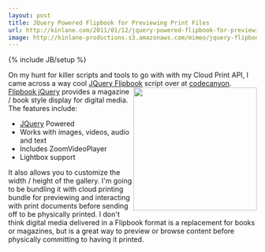 ```yaml
---
layout: post
title: JQuery Powered Flipbook for Previewing Print Files
url: http://kinlane.com/2011/01/12/jquery-powered-flipbook-for-previewing-print-files/
image: http://kinlane-productions.s3.amazonaws.com/mimeo/jquery-flipbook.png
---
```

{% include JB/setup %}
On my hunt for killer scripts and tools to go with with my Cloud Print API, I came across a way cool <a href="http://codecanyon.net/item/flipbook-jquery-powered-w-media-gallery/152110" target="_blank">JQuery Flipbook</a> script over at <a href="http://codecanyon.net/" target="_blank">codecanyon</a>. <img src="http://kinlane-productions.s3.amazonaws.com/mimeo/jquery-flipbook.png"  width="250" align="right" /> <a href="http://codecanyon.net/item/flipbook-jquery-powered-w-media-gallery/152110" target="_blank">Flipbook jQuery</a> provides a magazine / book style display for digital media. The features include:
<ul>
     <li>
          <a href="http://jquery.com/" target="_blank">JQuery</a> Powered
     </li>
     <li>Works with images, videos, audio and text
     </li>
     <li>Includes ZoomVideoPlayer
     </li>
     <li>Lightbox support
     </li>
</ul>It also allows you to customize the width / height of the gallery.
I'm going to be bundling it with cloud printing bundle for previewing and interacting with print documents before sending off to be physically printed.
I don't think digital media delivered in a Flipbook format is a replacement for books or magazines, but is a great way to preview or browse content before physically committing to having it printed.